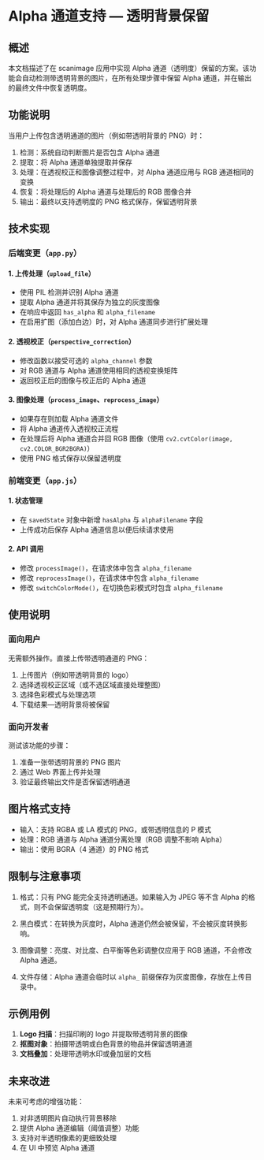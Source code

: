 # Alpha 通道支持 — 透明背景保留

## 概述

本文档描述了在 scanimage 应用中实现 Alpha 通道（透明度）保留的方案。该功能会自动检测带透明背景的图片，在所有处理步骤中保留 Alpha 通道，并在输出的最终文件中恢复透明度。

## 功能说明

当用户上传包含透明通道的图片（例如带透明背景的 PNG）时：

1. 检测：系统自动判断图片是否包含 Alpha 通道
2. 提取：将 Alpha 通道单独提取并保存
3. 处理：在透视校正和图像调整过程中，对 Alpha 通道应用与 RGB 通道相同的变换
4. 恢复：将处理后的 Alpha 通道与处理后的 RGB 图像合并
5. 输出：最终以支持透明度的 PNG 格式保存，保留透明背景

## 技术实现

### 后端变更（`app.py`）

#### 1. 上传处理（`upload_file`）

- 使用 PIL 检测并识别 Alpha 通道
- 提取 Alpha 通道并将其保存为独立的灰度图像
- 在响应中返回 `has_alpha` 和 `alpha_filename`
- 在启用扩图（添加白边）时，对 Alpha 通道同步进行扩展处理

#### 2. 透视校正（`perspective_correction`）

- 修改函数以接受可选的 `alpha_channel` 参数
- 对 RGB 通道与 Alpha 通道使用相同的透视变换矩阵
- 返回校正后的图像与校正后的 Alpha 通道

#### 3. 图像处理（`process_image`、`reprocess_image`）

- 如果存在则加载 Alpha 通道文件
- 将 Alpha 通道传入透视校正流程
- 在处理后将 Alpha 通道合并回 RGB 图像（使用 `cv2.cvtColor(image, cv2.COLOR_BGR2BGRA)`）
- 使用 PNG 格式保存以保留透明度

### 前端变更（`app.js`）

#### 1. 状态管理

- 在 `savedState` 对象中新增 `hasAlpha` 与 `alphaFilename` 字段
- 上传成功后保存 Alpha 通道信息以便后续请求使用

#### 2. API 调用

- 修改 `processImage()`，在请求体中包含 `alpha_filename`
- 修改 `reprocessImage()`，在请求体中包含 `alpha_filename`
- 修改 `switchColorMode()`，在切换色彩模式时包含 `alpha_filename`

## 使用说明

### 面向用户

无需额外操作。直接上传带透明通道的 PNG：

1. 上传图片（例如带透明背景的 logo）
2. 选择透视校正区域（或不选区域直接处理整图）
3. 选择色彩模式与处理选项
4. 下载结果—透明背景将被保留

### 面向开发者

测试该功能的步骤：

1. 准备一张带透明背景的 PNG 图片
2. 通过 Web 界面上传并处理
3. 验证最终输出文件是否保留透明通道

## 图片格式支持

- 输入：支持 RGBA 或 LA 模式的 PNG，或带透明信息的 P 模式
- 处理：RGB 通道与 Alpha 通道分离处理（RGB 调整不影响 Alpha）
- 输出：使用 BGRA（4 通道）的 PNG 格式

## 限制与注意事项

1. 格式：只有 PNG 能完全支持透明通道。如果输入为 JPEG 等不含 Alpha 的格式，则不会保留透明度（这是预期行为）。

2. 黑白模式：在转换为灰度时，Alpha 通道仍然会被保留，不会被灰度转换影响。

3. 图像调整：亮度、对比度、白平衡等色彩调整仅应用于 RGB 通道，不会修改 Alpha 通道。

4. 文件存储：Alpha 通道会临时以 `alpha_` 前缀保存为灰度图像，存放在上传目录中。

## 示例用例

1. **Logo 扫描**：扫描印刷的 logo 并提取带透明背景的图像
2. **抠图对象**：拍摄带透明或白色背景的物品并保留透明通道
3. **文档叠加**：处理带透明水印或叠加层的文档

## 未来改进

未来可考虑的增强功能：

1. 对非透明图片自动执行背景移除
2. 提供 Alpha 通道编辑（阈值调整）功能
3. 支持对半透明像素的更细致处理
4. 在 UI 中预览 Alpha 通道
